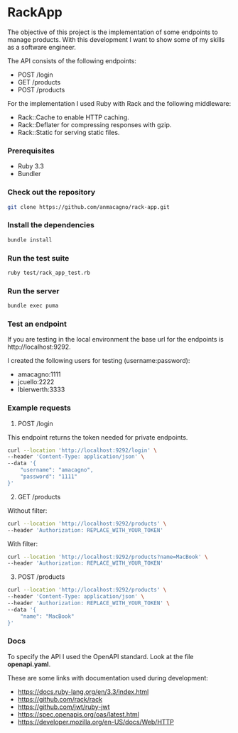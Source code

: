# RackApp

The objective of this project is the implementation of some endpoints to manage products. With this development I want to show some of my skills as a software engineer.

The API consists of the following endpoints:
- POST /login
- GET /products
- POST /products

For the implementation I used Ruby with Rack and the following middleware:
- Rack::Cache to enable HTTP caching.
- Rack::Deflater for compressing responses with gzip.
- Rack::Static for serving static files.

### Prerequisites

- Ruby 3.3
- Bundler

### Check out the repository

```bash
git clone https://github.com/anmacagno/rack-app.git
```

### Install the dependencies

```bash
bundle install
```

### Run the test suite

```bash
ruby test/rack_app_test.rb
```

### Run the server

```bash
bundle exec puma
```

### Test an endpoint

If you are testing in the local environment the base url for the endpoints is http://localhost:9292.

I created the following users for testing (username:password):
- amacagno:1111
- jcuello:2222
- lbierwerth:3333

### Example requests

1. POST /login

This endpoint returns the token needed for private endpoints.

```bash
curl --location 'http://localhost:9292/login' \
--header 'Content-Type: application/json' \
--data '{
    "username": "amacagno",
    "password": "1111"
}'
```

2. GET /products

Without filter:

```bash
curl --location 'http://localhost:9292/products' \
--header 'Authorization: REPLACE_WITH_YOUR_TOKEN'
```

With filter:

```bash
curl --location 'http://localhost:9292/products?name=MacBook' \
--header 'Authorization: REPLACE_WITH_YOUR_TOKEN'
```

3. POST /products

```bash
curl --location 'http://localhost:9292/products' \
--header 'Content-Type: application/json' \
--header 'Authorization: REPLACE_WITH_YOUR_TOKEN' \
--data '{
    "name": "MacBook"
}'
```

### Docs

To specify the API I used the OpenAPI standard. Look at the file **openapi.yaml**.

These are some links with documentation used during development:
- https://docs.ruby-lang.org/en/3.3/index.html
- https://github.com/rack/rack
- https://github.com/jwt/ruby-jwt
- https://spec.openapis.org/oas/latest.html
- https://developer.mozilla.org/en-US/docs/Web/HTTP
